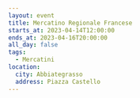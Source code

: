 ```yaml
---
layout: event
title: Mercatino Regionale Francese
starts_at: 2023-04-14T12:00:00
ends_at: 2023-04-16T20:00:00
all_day: false
tags:
  - Mercatini
location:
  city: Abbiategrasso
  address: Piazza Castello
---
```

